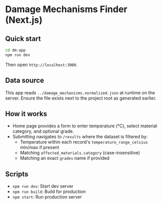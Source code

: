 # Damage Mechanisms Finder (Next.js)

## Quick start

```bash
cd dm-app
npm run dev
```

Then open `http://localhost:3000`.

## Data source

This app reads `../damage_mechanisms.normalized.json` at runtime on the server. Ensure the file exists next to the project root as generated earlier.

## How it works
- Home page provides a form to enter temperature (°C), select material category, and optional grade.
- Submitting navigates to `/results` where the dataset is filtered by:
  - Temperature within each record's `temperature_range_celsius` min/max if present
  - Matching `affected_materials.category` (case-insensitive)
  - Matching an exact `grades` name if provided

## Scripts
- `npm run dev`: Start dev server
- `npm run build`: Build for production
- `npm start`: Run production server
